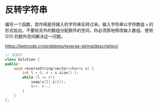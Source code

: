 # 反转字符串

编写一个函数，其作用是将输入的字符串反转过来。输入字符串以字符数组 `s` 的形式给出。不要给另外的数组分配额外的空间，你必须原地修改输入数组、使用 O(1) 的额外空间解决这一问题。

https://leetcode.cn/problems/reverse-string/description/

```c++
// 双指针
class Solution {
public:
    void reverseString(vector<char>& s) {
        int l = 0, r = s.size()-1;
        while (l <= r){
            swap(s[l],s[r]);
            l++, r--;
        }
    }
};
```
